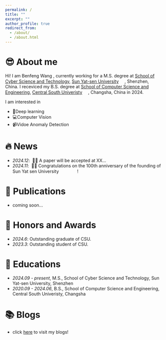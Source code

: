```yaml
---
permalink: /
title: ""
excerpt: ""
author_profile: true
redirect_from: 
  - /about/
  - /about.html
---
```


<!-- {% if site.google_scholar_stats_use_cdn %}
{% assign gsDataBaseUrl = "https://cdn.jsdelivr.net/gh/" | append: site.repository | append: "@" %}
{% else %}
{% assign gsDataBaseUrl = "https://raw.githubusercontent.com/" | append: site.repository | append: "/" %}
{% endif %}
{% assign url = gsDataBaseUrl | append: "google-scholar-stats/gs_data_shieldsio.json" %} -->


<span class='anchor' id='about-me'></span>
# 😎 About me
Hi! I am Benfeng Wang , currently working for a M.S. degree at [School of Cyber Science and Technology](https://scst.sysu.edu.cn/), [Sun Yat-sen University](https://sysu.edu.cn/) <img src="https://wbfwonderful.oss-cn-shenzhen.aliyuncs.com/sysu.jpg" width= 15px>, Shenzhen, China. I receviced my B.S. degree at [School of Computer Science and Engineering](https://cse.csu.edu.cn/), [Central South Univeristy](https://csu.edu.cn/) <img src="https://wbfwonderful.oss-cn-shenzhen.aliyuncs.com/csu.png" width= 15px>, Changsha, China in 2024. 

I am interested in 
- 🤖Deep learning
- 💻Computer Vision
- 📹Vidoe Anomaly Detection 

<span class='anchor' id='news'></span>
# 🔥 News
- *2024.12*: &nbsp;🎉🎉 A paper will be accepted at XX...
- *2024.11*: &nbsp;🎉🎉 Congratulations on the 100th anniversary of the founding of Sun Yat sen University<img src="https://wbfwonderful.oss-cn-shenzhen.aliyuncs.com/sysu100.jpg" height=15px width=59px>!


<span class='anchor' id='publications'></span>
# 📝 Publications 
- coming soon...


<span class='anchor' id='honors-and-awards'></span>
# 🏅 Honors and Awards
- *2024.6*: Outstanding graduate of CSU.
- *2023.3*: Outstanding student of CSU.

<span class='anchor' id='educations'></span>
# 📖 Educations
- *2024.09 - present*, M.S., School of Cyber Science and Technology, Sun Yat-sen University, Shenzhen
- *2020.09 - 2024.06*, B.S., School of Computer Science and Engineering, Central South Univeristy, Changsha

# 📚 Blogs
- click [here](https://wbfwonderful.github.io/blog/) to visit my blogs!


